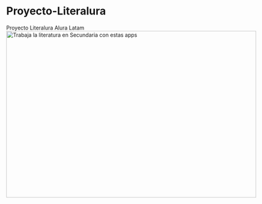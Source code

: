 # Proyecto-Literalura
Proyecto Literalura Alura Latam
<img src="https://www.educaciontrespuntocero.com/wp-content/uploads/2020/01/903499__classical-literature_p.jpg" jsaction="VQAsE" class="sFlh5c pT0Scc iPVvYb" style="max-width: 910px; height: 443px; margin: 0px; width: 665px;" alt="Trabaja la literatura en Secundaria con estas apps" jsname="kn3ccd" aria-hidden="false">
